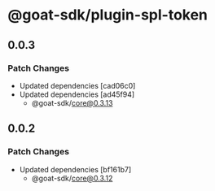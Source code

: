 # @goat-sdk/plugin-spl-token

## 0.0.3

### Patch Changes

- Updated dependencies [cad06c0]
- Updated dependencies [ad45f94]
  - @goat-sdk/core@0.3.13

## 0.0.2

### Patch Changes

- Updated dependencies [bf161b7]
  - @goat-sdk/core@0.3.12
